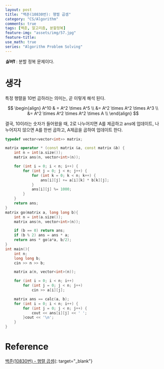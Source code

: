 ```yaml
---
layout: post
title: "백준(10830번): 행렬 곱셈"
category: "CS/Algorithm"
comments: true
tags: [백준, 알고리즘, 분할정복]
feature-img: "assets/img/57.jpg"
feature-title:
use_math: true
series: "Algorithm Problem Solving"
---
```


**_실버1_** : 분할 정복 문제이다.

# 생각

특정 행렬을 10번 곱하라는 의미는, 곧 이렇게 해석 된다.

$$
\begin{align}
A^10 & = A^2 \times A^5 \\
&= A^2 \times A^2 \times A^3 \\
&= A^2 \times A^2 \times A^2 \times A \\
\end{align}
$$

결국, 10이라는 숫자가 들어왔을 때, 2로 나누어지면 A를 제곱하고 ans에 업데이트, 나누어지지 않으면 A를 한번 곱하고, A제곱을 곱하여 업데이트 한다.

```c++
typedef vector<vector<int>> matrix;

matrix operator * (const matrix &a, const matrix &b) {
    int n = int(a.size());
    matrix ans(n, vector<int>(n));

    for (int i = 0; i < n; i++) {
        for (int j = 0; j < n; j++) {
            for (int k = 0; k < n; k++) {
                ans[i][j] += a[i][k] * b[k][j];
            }
            ans[i][j] %= 1000;
        }
    }
    return ans;
}
matrix go(matrix a, long long b){
    int n = int(a.size());
    matrix ans(n, vector<int>(n));

    if (b == 0) return ans;
    if (b % 2) ans = ans * a;
    return ans * go(a*a, b/2);
}
int main(){
    int n;
    long long b;
    cin >> n >> b;

    matrix a(n, vector<int>(n));

    for (int i = 0; i < n; i++)
        for (int j = 0; j < n; j++)
            cin >> a[i][j];

    matrix ans == calc(a, b);
    for (int i = 0; i < n; i++) {
        for (int j = 0; j < n; j++) {
            cout << ans[i][j] << ' ';
        }cout << '\n';
    }
}
```

# Reference

[백준(10830번) - 행렬 곱셈](https://www.acmicpc.net/problem/10830){: target="\_blank"}

